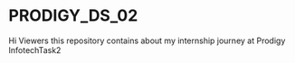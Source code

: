 # PRODIGY_DS_02
Hi Viewers this repository contains about my internship journey at Prodigy InfotechTask2
